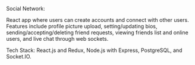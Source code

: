Social Network:

React app where users can create accounts and connect with other users. Features include profile picture upload, setting/updating bios, sending/accepting/deleting friend requests, viewing friends list and online users, and live chat through web sockets.

Tech Stack: React.js and Redux, Node.js with Express, PostgreSQL, and Socket.IO.
